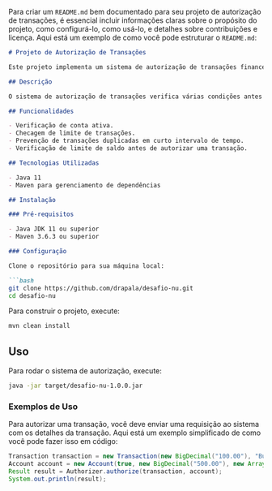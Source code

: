 Para criar um `README.md` bem documentado para seu projeto de autorização de transações, é essencial incluir informações claras sobre o propósito do projeto, como configurá-lo, como usá-lo, e detalhes sobre contribuições e licença. Aqui está um exemplo de como você pode estruturar o `README.md`:

```markdown
# Projeto de Autorização de Transações

Este projeto implementa um sistema de autorização de transações financeiras, garantindo que todas as operações sejam validadas conforme regras de negócio pré-definidas. É projetado para ser robusto, seguro e fácil de integrar com sistemas existentes.

## Descrição

O sistema de autorização de transações verifica várias condições antes de permitir uma transação, incluindo verificação de saldo disponível, frequência de transações e outros critérios de segurança. Este repositório contém toda a lógica de backend necessária para a autorização de transações financeiras.

## Funcionalidades

- Verificação de conta ativa.
- Checagem de limite de transações.
- Prevenção de transações duplicadas em curto intervalo de tempo.
- Verificação de limite de saldo antes de autorizar uma transação.

## Tecnologias Utilizadas

- Java 11
- Maven para gerenciamento de dependências

## Instalação

### Pré-requisitos

- Java JDK 11 ou superior
- Maven 3.6.3 ou superior

### Configuração

Clone o repositório para sua máquina local:

```bash
git clone https://github.com/drapala/desafio-nu.git
cd desafio-nu
```

Para construir o projeto, execute:

```bash
mvn clean install
```

## Uso

Para rodar o sistema de autorização, execute:

```bash
java -jar target/desafio-nu-1.0.0.jar
```

### Exemplos de Uso

Para autorizar uma transação, você deve enviar uma requisição ao sistema com os detalhes da transação. Aqui está um exemplo simplificado de como você pode fazer isso em código:

```java
Transaction transaction = new Transaction(new BigDecimal("100.00"), "Burger King", System.currentTimeMillis());
Account account = new Account(true, new BigDecimal("500.00"), new ArrayList<>());
Result result = Authorizer.authorize(transaction, account);
System.out.println(result);
```

